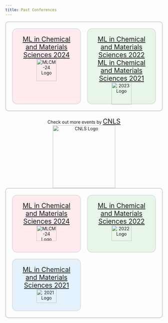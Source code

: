 ```yaml
---
title: Past Conferences
---
```

<!-- 
```markdown
{:. style="display: grid; grid-template-columns: 1fr; gap: 20px; justify-items: center;"}

[ML in Chemical and Materials Sciences 2024](https://mlcm-25.github.io/mlcm-24){: style="font-size: 1.5em;"}

![](/assets/past_events/mlcm-24-logo.png){: width="60%;"}

[ML in Chemical and Materials Sciences 2022](https://web.cvent.com/event/98d693ec-2328-4e76-bf46-c88d714cb55a/summary){: style="font-size: 1.5em;"}
[ML in Chemical and Materials Sciences 2021](https://web.cvent.com/event/5e804abe-b0bb-4c3e-b5f8-94df8cd75147/summary){: style="font-size: 1.5em;"}

![](/assets/past_events/2023-logo.jpg){: width="60%;"}

--------------------       
Check out more events by [CNLS](https://cnls.lanl.gov/External/Conferences.php){: style="font-size: 1.5em;"}
![](/assets/CNLS_logo.jpg){: width="200px;"}
``` -->
<style>
.grid-container {
    display: grid;
    grid-template-columns: repeat(2, 1fr);
    gap: 20px;
    padding: 20px;
    border: 2px solid #ccc;
    border-radius: 10px;
}
.grid-item {
    background-color: #f9f9f9;
    padding: 20px;
    text-align: center;
    border: 2px solid #ddd;
    border-radius: 15px;
    transition: transform 0.2s, box-shadow 0.2s;
}
.grid-item:hover {
    transform: scale(1.25);
    box-shadow: 0 0 15px rgba(0, 0, 0, 0.2);
}
.grid-item img {
    margin-bottom: 10px;
}
</style>

<div class="grid-container">
    <div class="grid-item" style="background-color: #FFEBEE;">
        <a href="https://mlcm-25.github.io/mlcm-24" style="font-size: 1.5em;">ML in Chemical and Materials Sciences 2024</a>
        <img src="/assets/past_events/mlcm-24-logo.png" alt="MLCM-24 Logo" style="width: 60%;">
    </div>
    <div class="grid-item" style="background-color: #E8F5E9;">
        <a href="https://web.cvent.com/event/98d693ec-2328-4e76-bf46-c88d714cb55a/summary" style="font-size: 1.5em;">ML in Chemical and Materials Sciences 2022</a>
        <a href="https://web.cvent.com/event/5e804abe-b0bb-4c3e-b5f8-94df8cd75147/summary" style="font-size: 1.5em;">ML in Chemical and Materials Sciences 2021</a>
        <img src="/assets/past_events/2023-logo.jpg" alt="2023 Logo" style="width: 60%;">
    </div>
</div>

<div style="text-align: center; margin-top: 20px;">
    Check out more events by <a href="https://cnls.lanl.gov/External/Conferences.php" style="font-size: 1.5em;">CNLS</a>
    <br>
    <img src="/assets/CNLS_logo.jpg" alt="CNLS Logo" style="width: 200px;">
</div>
<div class="grid-container">
    <div class="grid-item" style="background-color: #FFEBEE;">
        <a href="https://mlcm-25.github.io/mlcm-24" style="font-size: 1.5em;">ML in Chemical and Materials Sciences 2024</a>
        <img src="/assets/past_events/mlcm-24-logo.png" alt="MLCM-24 Logo" style="width: 60%;">
    </div>
    <div class="grid-item" style="background-color: #E8F5E9;">
        <a href="https://web.cvent.com/event/98d693ec-2328-4e76-bf46-c88d714cb55a/summary" style="font-size: 1.5em;">ML in Chemical and Materials Sciences 2022</a>
        <img src="/assets/past_events/2022-logo.jpg" alt="2022 Logo" style="width: 60%;">
    </div>
    <div class="grid-item" style="background-color: #E3F2FD;">
        <a href="https://web.cvent.com/event/5e804abe-b0bb-4c3e-b5f8-94df8cd75147/summary" style="font-size: 1.5em;">ML in Chemical and Materials Sciences 2021</a>
        <img src="/assets/past_events/2021-logo.jpg" alt="2021 Logo" style="width: 60%;">
    </div>
</div>